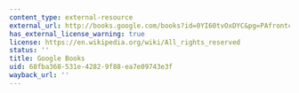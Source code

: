 ```yaml
---
content_type: external-resource
external_url: http://books.google.com/books?id=0YI60tvOxDYC&pg=PAfrontcover
has_external_license_warning: true
license: https://en.wikipedia.org/wiki/All_rights_reserved
status: ''
title: Google Books
uid: 68fba368-531e-4282-9f88-ea7e09743e3f
wayback_url: ''
---
```


